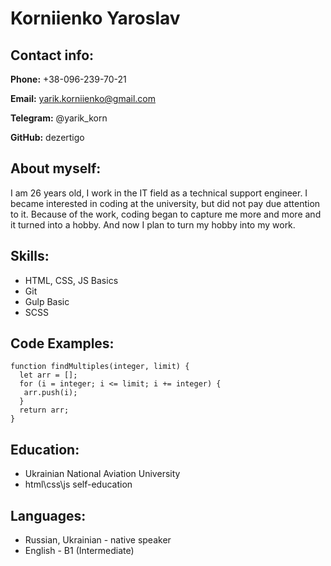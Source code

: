 # Korniienko Yaroslav

## Contact info:
__Phone:__ +38-096-239-70-21

__Email:__ yarik.korniienko@gmail.com

__Telegram:__ @yarik_korn

__GitHub:__ dezertigo

## About myself:
I am 26 years old, I work in the IT field as a technical support engineer. I became interested in coding at the university, but did not pay due attention to it. Because of the work, coding began to capture me more and more and it turned into a hobby. And now I plan to turn my hobby into my work.

## Skills:
+ HTML, CSS, JS Basics
+ Git
+ Gulp Basic
+ SCSS

## Code Examples:
```
function findMultiples(integer, limit) {
  let arr = [];
  for (i = integer; i <= limit; i += integer) {
   arr.push(i);
  }
  return arr;
}
```

## Education:
* Ukrainian National Aviation University
* html\css\js self-education

## Languages:
* Russian, Ukrainian - native speaker
* English - B1 (Intermediate)
